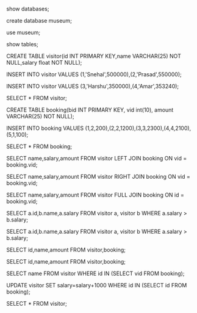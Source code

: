 show databases;

create database museum;

use museum;

show tables;

CREATE TABLE visitor(id INT PRIMARY KEY,name VARCHAR(25) NOT NULL,salary float NOT NULL);


INSERT INTO visitor VALUES (1,'Snehal',500000),(2,'Prasad',550000);


INSERT INTO visitor VALUES (3,'Harshu',350000),(4,'Amar',353240);


SELECT * FROM visitor;



CREATE TABLE booking(bid INT PRIMARY KEY, vid int(10), amount VARCHAR(25) NOT NULL);


INSERT INTO booking VALUES (1,2,200),(2,2,1200),(3,3,2300),(4,4,2100),(5,1,100);


SELECT * FROM booking;

SELECT name,salary,amount FROM visitor LEFT JOIN booking ON vid = booking.vid;

SELECT name,salary,amount FROM visitor RIGHT JOIN booking ON vid = booking.vid;


SELECT name,salary,amount FROM visitor FULL JOIN booking ON id = booking.vid;

SELECT a.id,b.name,a.salary FROM visitor a, visitor b WHERE a.salary > b.salary;


SELECT a.id,b.name,a.salary FROM visitor a, visitor b WHERE a.salary > b.salary;


SELECT id,name,amount FROM visitor,booking;


SELECT id,name,amount FROM visitor,booking;


SELECT name FROM visitor WHERE id IN (SELECT vid FROM booking);


UPDATE visitor SET salary=salary+1000 WHERE id IN (SELECT id FROM booking);


SELECT * FROM visitor;
